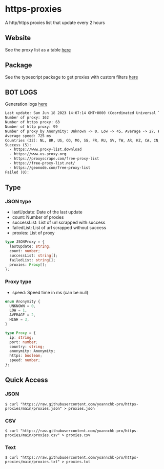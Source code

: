 # https-proxies

A http/https proxies list that update every 2 hours

## Website

See the proxy list as a table [here](https://yoannchb-pro.github.io/https-proxies/)

## Package

See the typescript package to get proxies with custom filters [here](https://github.com/yoannchb-pro/https-proxies/tree/main/package)

## BOT LOGS

Generation logs [here](./bot.logs)

```txt
Last update: Sun Jun 18 2023 14:07:14 GMT+0000 (Coordinated Universal Time)
Number of proxy: 162
Number of https proxy: 63
Number of http proxy: 99
Number of proxy by Anonymity: Unknown -> 0, Low -> 45, Average -> 27, High -> 90
Average speed: 725 ms
Countries (32): NL, BR, US, CO, MO, SG, FR, RU, SV, TW, AR, KZ, CA, CN, GB, HK, KR, DE, VN, ID, FI, IR, CM, VE, PE, MX, UA, ES, BO, TH, IN, PL
Success (5):
  - https://www.proxy-list.download
  - https://www.us-proxy.org
  - https://proxyscrape.com/free-proxy-list
  - https://free-proxy-list.net/
  - https://geonode.com/free-proxy-list
Failed (0):
```

## Type

### JSON type

- lastUpdate: Date of the last update
- count: Number of proxies
- successList: List of url scrapped with success
- failedList: List of url scrapped without success
- proxies: List of proxy

```ts
type JSONProxy = {
  lastUpdate: string;
  count: number;
  successList: string[];
  failedList: string[];
  proxies: Proxy[];
};
```

### Proxy type

- speed: Speed time in ms (can be null)

```ts
enum Anonymity {
  UNKNOWN = 0,
  LOW = 1,
  AVERAGE = 2,
  HIGH = 3,
}

type Proxy = {
  ip: string;
  port: number;
  country: string;
  anonymity: Anonymity;
  https: boolean;
  speed: number;
};
```

## Quick Access

### JSON

```
$ curl "https://raw.githubusercontent.com/yoannchb-pro/https-proxies/main/proxies.json" > proxies.json
```

### CSV

```
$ curl "https://raw.githubusercontent.com/yoannchb-pro/https-proxies/main/proxies.csv" > proxies.csv
```

### Text

```
$ curl "https://raw.githubusercontent.com/yoannchb-pro/https-proxies/main/proxies.txt" > proxies.txt
```
